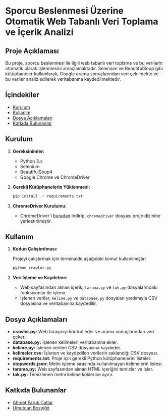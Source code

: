 # Sporcu Beslenmesi Üzerine Otomatik Web Tabanlı Veri Toplama ve İçerik Analizi

## Proje Açıklaması

Bu proje, sporcu beslenmesi ile ilgili web tabanlı veri toplama ve bu verilerin otomatik olarak işlenmesini amaçlamaktadır. Selenium ve BeautifulSoup gibi kütüphaneler kullanılarak, Google arama sonuçlarından veri çekilmekte ve bu veriler analiz edilerek veritabanına kaydedilmektedir.

## İçindekiler

- [Kurulum](#kurulum)
- [Kullanım](#kullanım)
- [Dosya Açıklamaları](#dosya-açıklamaları)
- [Katkıda Bulunanlar](#katkıda-bulunanlar)

## Kurulum

1. **Gereksinimler:**

   - Python 3.x
   - Selenium
   - BeautifulSoup4
   - Google Chrome ve ChromeDriver

2. **Gerekli Kütüphanelerin Yüklenmesi:**

   ```bash
   pip install -r requirements.txt
   ```

3. **ChromeDriver Kurulumu:**

   - ChromeDriver'ı [buradan](https://chromedriver.chromium.org/downloads) indirip, `chromedriver` dosyası proje dizinine yerleştirilmiştir.

     

## Kullanım

1. **Kodun Çalıştırılması:**

   Projeyi çalıştırmak için terminalde aşağıdaki komut kullanılmıştır:

   ```bash
   python crawler.py
   ```


2. **Veri İşleme ve Kaydetme:**

   - Web sayfasından alınan içerik, `tarama.py` ve `tok.py` dosyalarındaki fonksiyonlar ile işlenir.
   - İşlenen veriler, `kelime.py` ve `database.py` dosyaları yardımıyla CSV dosyasına ve veritabanına kaydedilir.

## Dosya Açıklamaları

- **crawler.py:** Web tarayıcıyı kontrol eder ve arama sonuçlarından veri çeker.
- **database.py:** İşlenen kelimeleri veritabanına ekler.
- **kelime.py:** İşlenen verileri CSV dosyasına kaydeder.
- **kelimeler.csv:** İşlenen ve kaydedilen verilerin saklandığı CSV dosyası.
- **requirements.txt:** Proje için gerekli Python kütüphanelerini listeler.
- **stopwords.json:** Metin işleme sırasında kullanılmayan kelimelerin listesi.
- **tarama.py:** Web sayfasından alınan HTML içeriğini temizler ve işler.
- **tok.py:** Temizlenen metni kelime köklerine ayırır.

## Katkıda Bulunanlar

- [Ahmet Faruk Çatlar](mailto:ahmetfaruk411@gmail.com)
- [Umutcan Bozyiğit](mailto:umutcanbozyigit34012@gmail.com)
  
